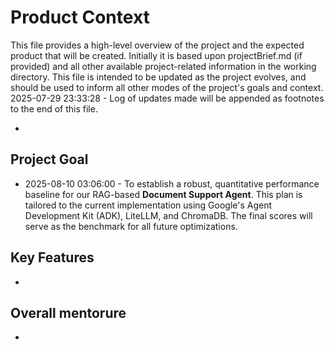 # Product Context

This file provides a high-level overview of the project and the expected product that will be created. Initially it is based upon projectBrief.md (if provided) and all other available project-related information in the working directory. This file is intended to be updated as the project evolves, and should be used to inform all other modes of the project's goals and context.
2025-07-29 23:33:28 - Log of updates made will be appended as footnotes to the end of this file.

*

## Project Goal

*   2025-08-10 03:06:00 - To establish a robust, quantitative performance baseline for our RAG-based **Document Support Agent**. This plan is tailored to the current implementation using Google's Agent Development Kit (ADK), LiteLLM, and ChromaDB. The final scores will serve as the benchmark for all future optimizations.

## Key Features

*   

## Overall mentorure

*   